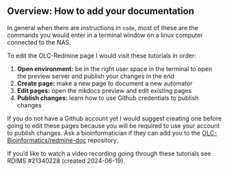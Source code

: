 ## Overview: How to add your documentation

In general when there are instructions in `code`, most of these are the commands you would enter in a terminal window on a linux computer connected to the NAS.

To edit the OLC-Redmine page I would visit these tutorials in order:

1. **Open environment:** be in the right user space in the terminal to open the preview server and publish your changes in the end
2. **Create page:** make a new page to document a new automator
3. **Edit pages:** open the mkdocs preview and edit existing pages
4. **Publish changes:** learn how to use Github credentials to publish changes

If you do not have a Github account yet I would suggest creating one before going to edit these pages because you will be required to use your account to publish changes. Ask a bioinformatician if they can add you to the [OLC-Bioinformatics/redmine-doc](https://github.com/OLC-Bioinformatics/redmine-docs) repository.

If you’d like to watch a video recording going through these tutorials see RDIMS #21340228 (created 2024-06-19).
